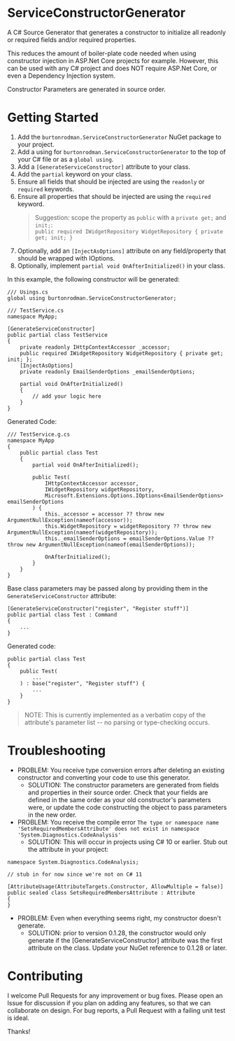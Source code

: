 # ServiceConstructorGenerator
A C# Source Generator that generates a constructor to initialize all readonly or required fields and/or required properties.

This reduces the amount of boiler-plate code needed when using constructor injection in ASP.Net Core projects for example.  However, this can be used with any C# project and does NOT require ASP.Net Core, or even a Dependency Injection system.

Constructor Parameters are generated in source order.

# Getting Started

1. Add the ```burtonrodman.ServiceConstructorGenerator``` NuGet package to your project.
2. Add a using for `burtonrodman.ServiceConstructorGenerator` to the top of your C# file or as a `global using`.
3. Add a `[GenerateServiceConstructor]` attribute to your class.
4. Add the `partial` keyword on your class.
5. Ensure all fields that should be injected are using the `readonly` or `required` keywords.
6. Ensure all properties that should be injected are using the `required` keyword.
    > Suggestion: scope the property as `public` with a `private get;` and `init;`:<br/>
    >`public required IWidgetRepository WidgetRepository { private get; init; }`
7. Optionally, add an `[InjectAsOptions]` attribute on any field/property that should be wrapped with IOptions.
8. Optionally, implement `partial void OnAfterInitialized()` in your class.

In this example, the following constructor will be generated:

```
/// Usings.cs
global using burtonrodman.ServiceConstructorGenerator;

```

```
/// TestService.cs
namespace MyApp;

[GenerateServiceConstructor]
public partial class TestService
{
    private readonly IHttpContextAccessor _accessor;
    public required IWidgetRepository WidgetRepository { private get; init; };
    [InjectAsOptions]
    private readonly EmailSenderOptions _emailSenderOptions;

    partial void OnAfterInitialized()
    {
        // add your logic here
    }
}
```

Generated Code:
```
/// TestService.g.cs
namespace MyApp
{
    public partial class Test
    {
        partial void OnAfterInitialized();
        
        public Test(
            IHttpContextAccessor accessor,
            IWidgetRepository widgetRepository,
            Microsoft.Extensions.Options.IOptions<EmailSenderOptions> emailSenderOptions
        ) {
            this._accessor = accessor ?? throw new ArgumentNullException(nameof(accessor));
            this.WidgetRepository = widgetRepository ?? throw new ArgumentNullException(nameof(widgetRepository));
            this._emailSenderOptions = emailSenderOptions.Value ?? throw new ArgumentNullException(nameof(emailSenderOptions));

            OnAfterInitialized();
        }
    }
}
```

Base class parameters may be passed along by providing them in the `GenerateServiceConstructor` attribute:
```
[GenerateServiceConstructor("register", "Register stuff")]
public partial class Test : Command
{
    ...
}
```

Generated code:
```
public partial class Test
{
    public Test(
        ...
    ) : base("register", "Register stuff") {
        ...
    }
}
```

>NOTE: This is currently implemented as a verbatim copy of the attribute's parameter list -- no parsing or type-checking occurs.

# Troubleshooting
- PROBLEM:  You receive type conversion errors after deleting an existing constructor and converting your code to use this generator.
    - SOLUTION:  The constructor parameters are generated from fields and properties in their source order.  Check that your fields are defined in the same order as your old constructor's parameters were, or update the code constructing the object to pass parameters in the new order.
- PROBLEM:  You receive the compile error `The type or namespace name 'SetsRequiredMembersAttribute' does not exist in namespace 'System.Diagnostics.CodeAnalysis'`
    - SOLUTION:  This will occur in projects using C# 10 or earlier.  Stub out the attribute in your project:

```
namespace System.Diagnostics.CodeAnalysis;

// stub in for now since we're not on C# 11

[AttributeUsage(AttributeTargets.Constructor, AllowMultiple = false)]
public sealed class SetsRequiredMembersAttribute : Attribute
{
}
```


- PROBLEM:  Even when everything seems right, my constructor doesn't generate.  
    - SOLUTION:  prior to version 0.1.28, the constructor would only generate if the [GenerateServiceConstructor] attribute was the first attribute on the class.  Update your NuGet reference to 0.1.28 or later.

# Contributing
I welcome Pull Requests for any improvement or bug fixes.  Please open an Issue for discussion if you plan on adding any features, so that we can collaborate on design.  For bug reports, a Pull Request with a failing unit test is ideal.

Thanks!
